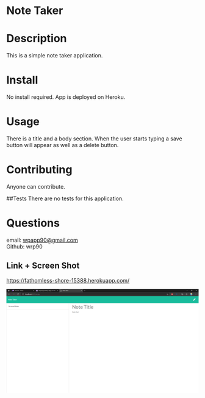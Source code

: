 # Note Taker

# Description
This is a simple note taker application.  

# Install
No install required.  App is deployed on Heroku. 

# Usage
There is a title and a body section.  When the user starts typing a save button will appear as well
as a delete button.  

# Contributing 
Anyone can contribute.

##Tests
There are no tests for this application.

# Questions
email: wpapp90@gmail.com    
Github: wrp90

## Link + Screen Shot

https://fathomless-shore-15388.herokuapp.com/

![GettingStarted](./assets/imgs/notetaker.png)